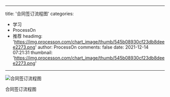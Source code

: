 
---
title: '合同签订流程图'
categories: 
 - 学习
 - ProcessOn
 - 推荐
headimg: 'https://img.processon.com/chart_image/thumb/545b08930cf23db8deee2273.png'
author: ProcessOn
comments: false
date: 2021-12-14 07:21:31
thumbnail: 'https://img.processon.com/chart_image/thumb/545b08930cf23db8deee2273.png'
---

<div>   
<img class="thumb" alt="合同签订流程图" src="https://img.processon.com/chart_image/thumb/545b08930cf23db8deee2273.png" referrerpolicy="no-referrer">
<p>合同签订流程图</p>  
</div>
            